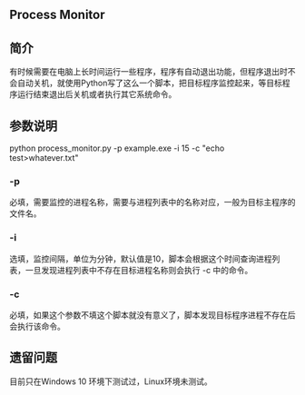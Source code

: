## Process Monitor

简介
---

有时候需要在电脑上长时间运行一些程序，程序有自动退出功能，但程序退出时不会自动关机，就使用Python写了这么一个脚本，把目标程序监控起来，等目标程序运行结束退出后关机或者执行其它系统命令。

参数说明
---
python process_monitor.py -p example.exe -i 15 -c "echo test>whatever.txt"

### -p
必填，需要监控的进程名称，需要与进程列表中的名称对应，一般为目标主程序的文件名。

### -i
选填，监控间隔，单位为分钟，默认值是10，脚本会根据这个时间查询进程列表，一旦发现进程列表中不存在目标进程名称则会执行 -c 中的命令。

### -c
必填，如果这个参数不填这个脚本就没有意义了，脚本发现目标程序进程不存在后会执行该命令。

遗留问题
---
目前只在Windows 10 环境下测试过，Linux环境未测试。

